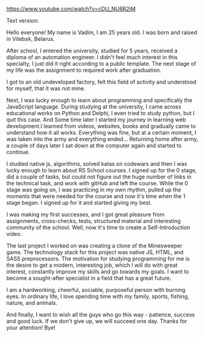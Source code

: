 <https://www.youtube.com/watch?v=cDU_NU6R2jM>

Text version:

Hello everyone!
My name is Vadim, I am 25 years old. I was born and raised in Vitebsk, Belarus.

After school, I entered the university, studied for 5 years, received a diploma of an automation engineer.
I didn't feel much interest in this specialty, I just did it right according to a public template.
The next stage of my life was the assignment to required work after graduation.

I got to an old undeveloped factory, felt this field of activity and understood for myself, that it was not mine.

Next, I was lucky enough to learn about programming and specifically the JavaScript language.
During studying at the university, I came across educational works on Python and Delphi, I even tried to study python, but I quit this case.
And Some time later I started my journey in learning web development.I learned from videos, websites, books and gradually came to understand how it all works.
Everything was fine, but at a certain moment, I was taken into the army and everything ended...
Returning home after army, a couple of days later I sat down at the computer again and started to continue.

I studied native js, algorithms, solved katas on codewars and then I was lucky enough to learn about RS School courses.
I signed up for the 0 stage, did a couple of tasks, but could not figure out the huge number of links in the technical task,
and work with gitHub and left the course. While the 0 stage was going on, I was practicing in my own rhythm, pulled up the moments that were
needed for the course and now it's time when the 1 stage began. I signed up for it and started giving my best.

I was making my first successes, and I got great pleasure from assignments, cross-checks, tests, structured material and interesting community
of the school. Well, now it's time to create a Self-Introduction video.

The last project I worked on was creating a clone of the Minesweeper game. The technology stack for this project was native JS, HTML, and SASS preprocessors.
The motivation for studying programming for me is the desire to get a modern, interesting job,
which I will do with great interest, constantly improve my skills and go towards my goals. I want to become a sought-after specialist in a field that has a great future.

I am a hardworking, cheerful, sociable, purposeful person with burning eyes.
In ordinary life, I love spending time with my family, sports, fishing, nature, and animals.

And finally, I want to wish all the guys who go this way - patience, success and good luck. If we don't give up, we will succeed one day.
Thanks for your attention! Bye!
